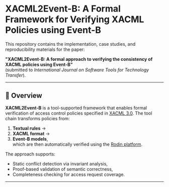 # XACML2Event-B: A Formal Framework for Verifying XACML Policies using Event-B

This repository contains the implementation, case studies, and reproducibility materials for the paper:

**"XACML2Event-B: A formal approach to verifying the consistency of XACML policies using Event-B"**  
(submitted to *International Journal on Software Tools for Technology Transfer*).

---

## 📌 Overview

**XACML2Event-B** is a tool-supported framework that enables formal verification of access control policies specified in [XACML 3.0](https://docs.oasis-open.org/xacml/3.0/). The tool chain transforms policies from:
1. **Textual rules** →  
2. **XACML format** →  
3. **Event-B models**,  
which are then automatically verified using the [Rodin platform](https://www3.hhu.de/stups/rodin.html).

The approach supports:
- Static conflict detection via invariant analysis,
- Proof-based validation of semantic correctness,
- Completeness checking for access request coverage.

---


